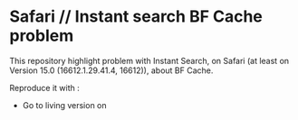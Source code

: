 # Safari // Instant search BF Cache problem

This repository highlight problem with Instant Search, on Safari (at least on Version 15.0 (16612.1.29.41.4, 16612)), about BF Cache.

Reproduce it with :

- Go to living version on
